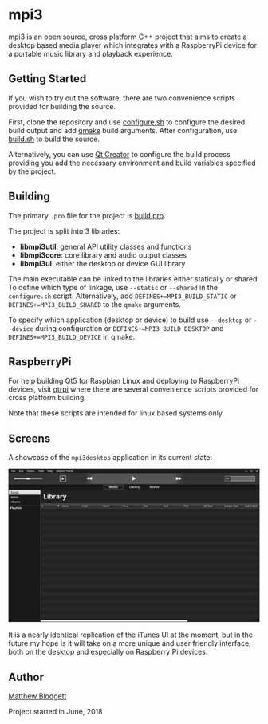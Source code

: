 # mpi3

mpi3 is an open source, cross platform C++ project that aims to create a desktop based media player which integrates with a RaspberryPi device for a portable music library and playback experience.

## Getting Started

If you wish to try out the software, there are two convenience scripts provided for building the source.

First, clone the repository and use [configure.sh](./configure.sh) to configure the desired build output and add [qmake](https://doc.qt.io/qt-5/qmake-manual.html) build arguments. 
After configuration, use [build.sh](./build.sh) to build the source.

Alternatively, you can use [Qt Creator](https://www.qt.io/download) to configure the build process providing you add the necessary environment and build variables specified by the project.

## Building

The primary `.pro` file for the project is [build.pro](./src/build.pro).

The project is split into 3 libraries: 
* **libmpi3util**: general API utility classes and functions
* **libmpi3core**: core library and audio output classes
* **libmpi3ui**: either the desktop or device GUI library

The main executable can be linked to the libraries either statically or shared. 
To define which type of linkage, use `--static` or `--shared` in the `configure.sh` script. 
Alternatively, add `DEFINES+=MPI3_BUILD_STATIC` or `DEFINES+=MPI3_BUILD_SHARED` to the `qmake` arguments.

To specify which application (desktop or device) to build use `--desktop` or `--device` during configuration or `DEFINES+=MPI3_BUILD_DESKTOP` and `DEFINES+=MPI3_BUILD_DEVICE` in qmake.

## RaspberryPi

For help building Qt5 for Raspbian Linux and deploying to RaspberryPi devices, visit [qtrpi](https://github.com/matt-blodgett/qtrpi) where there are several convenience scripts provided for cross platform building. 

Note that these scripts are intended for linux based systems only. 

## Screens

A showcase of the `mpi3desktop` application in its current state:

![asdf](./docs/homescreen-example.png)

It is a nearly identical replication of the iTunes UI at the moment, but in the future my hope is it will take on a more unique and user friendly interface, both on the desktop and especially on Raspberry Pi devices.

## Author

[Matthew Blodgett](https://github.com/matt-blodgett)

Project started in June, 2018
